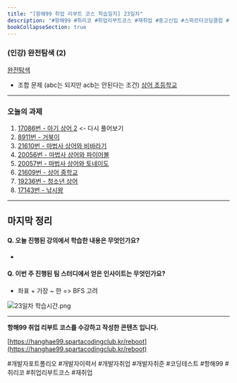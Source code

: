 ```yaml
---
title: "[항해99 취업 리부트 코스 학습일지] 23일차"
description: "#항해99 #취리코 #취업리부트코스 #재취업 #중고신입 #스파르타코딩클럽 #개발자포트폴리오 #개발자이력서 #개발자취업 #개발자취준 #코딩테스트"
bookCollapseSection: true
---
```

### (인강) 완전탐색 (2)
[완전탐색](https://www.acmicpc.net/problem/1759)
 - 조합 문제 (abc는 되지만 acb는 안된다는 조건)
[상어 초등학교](https://www.acmicpc.net/problem/21608)

---
### 오늘의 과제
1. [17086번 - 아기 상어 2](Coding%20Test/2024/24.04/1주차/B17086-아기%20상어%202) <- 다시 풀어보기
2. [8911번 - 거북이](Coding%20Test/2024/24.04/1주차/B8911-거북이)
3. [21610번 - 마법사 상어와 비바라기](Coding%20Test/2024/24.04/1주차/B21610-마법사%20상어와%20비바라기)
4. [20056번 - 마법사 상어와 파이어볼](Coding%20Test/2024/24.04/1주차/B20056-마법사%20상어와%20파이어볼)
5. [20057번 - 마법사 상어와 토네이도](Coding%20Test/2024/24.04/1주차/B20057-마법사%20상어와%20토네이도)
6. [21609번 - 상어 중학교](Coding%20Test/2024/24.04/1주차/B21609-상어%20중학교)
7. [19236번 - 청소년 상어](Coding%20Test/2024/24.04/1주차/B19236-청소년%20상어)
8. [17143번 - 낚시왕](Coding%20Test/2024/24.04/1주차/B17143-낚시왕)


---
마지막 정리
---
#### Q. 오늘 진행된 강의에서 학습한 내용은 무엇인가요?
- 

#### Q. 이번 주 진행된 팀 스터디에서 얻은 인사이트는 무엇인가요?
- 좌표 + 가장 ~ 한 => BFS 고려


![23일차 학습시간.png](/assets/Hanghae99/학습시간/23일차%20학습시간.png)

---
**항해99 취업 리부트 코스를 수강하고 작성한 콘텐츠 입니다.**

[https://hanghae99.spartacodingclub.kr/reboot](https://hanghae99.spartacodingclub.kr/reboot)

#개발자포트폴리오 #개발자이력서 #개발자취업 #개발자취준 #코딩테스트 #항해99 #취리코 #취업리부트코스 #재취업

